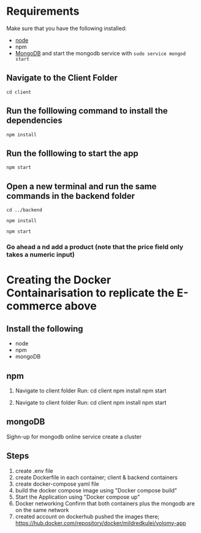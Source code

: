 # Requirements
Make sure that you have the following installed:
- [node](https://www.digitalocean.com/community/tutorials/how-to-install-node-js-on-ubuntu-18-04) 
- npm 
- [MongoDB](https://docs.mongodb.com/manual/tutorial/install-mongodb-on-ubuntu/) and start the mongodb service with `sudo service mongod start`

## Navigate to the Client Folder 
 `cd client`

## Run the folllowing command to install the dependencies 
 `npm install`

## Run the folllowing to start the app
 `npm start`

## Open a new terminal and run the same commands in the backend folder
 `cd ../backend`

 `npm install`

 `npm start`

 ### Go ahead a nd add a product (note that the price field only takes a numeric input)
 
# Creating the Docker Containarisation to replicate the E-commerce above

 ## Install the following
* node
* npm
* mongoDB

## npm
1. Navigate to client folder
Run:
cd client
npm install
npm start

2. Navigate to client folder
Run:
cd client
npm install
npm start

## mongoDB
Sighn-up for mongodb online service
create a cluster

## Steps
1. create .env file
2. create Dockerfile in each container; client & backend containers
3. create docker-compose yaml file
4. build the docker compose image
 using "Docker compose build"
5. Start the Application
 using "Docker compose up"
6. Docker networking
Confirm that both containers plus the mongodb are on the same network
7. created account on dockerhub
pushed the images there; https://hub.docker.com/repository/docker/mildredkulei/yolomy-app